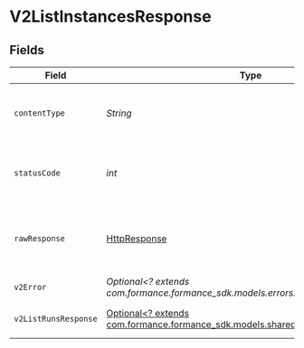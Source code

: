 # V2ListInstancesResponse


## Fields

| Field                                                                                                                         | Type                                                                                                                          | Required                                                                                                                      | Description                                                                                                                   |
| ----------------------------------------------------------------------------------------------------------------------------- | ----------------------------------------------------------------------------------------------------------------------------- | ----------------------------------------------------------------------------------------------------------------------------- | ----------------------------------------------------------------------------------------------------------------------------- |
| `contentType`                                                                                                                 | *String*                                                                                                                      | :heavy_check_mark:                                                                                                            | HTTP response content type for this operation                                                                                 |
| `statusCode`                                                                                                                  | *int*                                                                                                                         | :heavy_check_mark:                                                                                                            | HTTP response status code for this operation                                                                                  |
| `rawResponse`                                                                                                                 | [HttpResponse<InputStream>](https://docs.oracle.com/en/java/javase/11/docs/api/java.net.http/java/net/http/HttpResponse.html) | :heavy_check_mark:                                                                                                            | Raw HTTP response; suitable for custom response parsing                                                                       |
| `v2Error`                                                                                                                     | *Optional<? extends com.formance.formance_sdk.models.errors.V2Error>*                                                         | :heavy_minus_sign:                                                                                                            | General error                                                                                                                 |
| `v2ListRunsResponse`                                                                                                          | [Optional<? extends com.formance.formance_sdk.models.shared.V2ListRunsResponse>](../../models/shared/V2ListRunsResponse.md)   | :heavy_minus_sign:                                                                                                            | List of workflow instances                                                                                                    |
